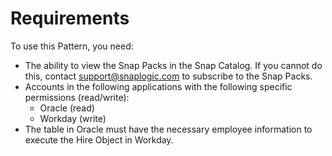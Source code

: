 # Requirements

To use this Pattern, you need:

* The ability to view the Snap Packs in the Snap Catalog. If you cannot do this, contact [support@snaplogic.com](mailto:support@snaplogic.com) to subscribe to the Snap Packs.
* Accounts in the following applications with the following specific permissions (read/write):
  * Oracle (read)
  * Workday (write)
* The table in Oracle must have the necessary employee information to execute the Hire Object in Workday.&#x20;
